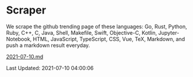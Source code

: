 # Scraper

We scrape the github trending page of these languages: Go, Rust, Python, Ruby, C++, C, Java, Shell, Makefile, Swift, Objective-C, Kotlin, Jupyter-Notebook, HTML, JavaScript, TypeScript, CSS, Vue, TeX, Markdown, and push a markdown result everyday.

[2021-07-10.md](https://github.com/yangwenmai/github-trending-backup/blob/master/2021-07-10.md)

Last Updated: 2021-07-10 04:00:06